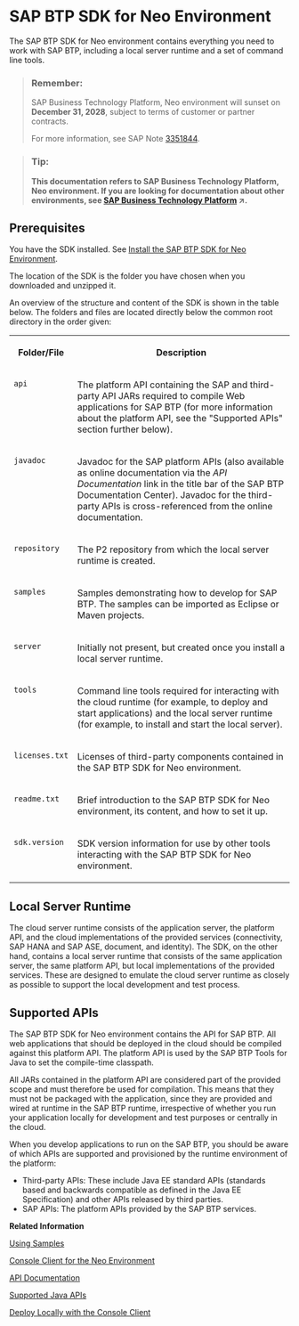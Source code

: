 <!-- loioe7f54c25bb571014baee8ae351acd8d5 -->

# SAP BTP SDK for Neo Environment

The SAP BTP SDK for Neo environment contains everything you need to work with SAP BTP, including a local server runtime and a set of command line tools.

> ### Remember:  
> SAP Business Technology Platform, Neo environment will sunset on **December 31, 2028**, subject to terms of customer or partner contracts.
> 
> For more information, see SAP Note [3351844](https://me.sap.com/notes/3351844).

> ### Tip:  
> **This documentation refers to SAP Business Technology Platform, Neo environment. If you are looking for documentation about other environments, see [SAP Business Technology Platform](https://help.sap.com/viewer/65de2977205c403bbc107264b8eccf4b/Cloud/en-US/6a2c1ab5a31b4ed9a2ce17a5329e1dd8.html "SAP Business Technology Platform (SAP BTP) is an integrated offering comprised of four technology portfolios: database and data management, application development and integration, analytics, and intelligent technologies. The platform offers users the ability to turn data into business value, compose end-to-end business processes, and build and extend SAP applications quickly.") :arrow_upper_right:.**



## Prerequisites

You have the SDK installed. See [Install the SAP BTP SDK for Neo Environment](../30-development-neo/install-the-sap-btp-sdk-for-neo-environment-7613843.md).



The location of the SDK is the folder you have chosen when you downloaded and unzipped it.

An overview of the structure and content of the SDK is shown in the table below. The folders and files are located directly below the common root directory in the order given:


<table>
<tr>
<th valign="top">

Folder/File



</th>
<th valign="top">

Description



</th>
</tr>
<tr>
<td valign="top">

`api`



</td>
<td valign="top">

The platform API containing the SAP and third-party API JARs required to compile Web applications for SAP BTP \(for more information about the platform API, see the "Supported APIs" section further below\).



</td>
</tr>
<tr>
<td valign="top">

`javadoc`



</td>
<td valign="top">

Javadoc for the SAP platform APIs \(also available as online documentation via the *API Documentation* link in the title bar of the SAP BTP Documentation Center\). Javadoc for the third-party APIs is cross-referenced from the online documentation.



</td>
</tr>
<tr>
<td valign="top">

`repository`



</td>
<td valign="top">

The P2 repository from which the local server runtime is created.



</td>
</tr>
<tr>
<td valign="top">

`samples`



</td>
<td valign="top">

Samples demonstrating how to develop for SAP BTP. The samples can be imported as Eclipse or Maven projects.



</td>
</tr>
<tr>
<td valign="top">

`server`



</td>
<td valign="top">

Initially not present, but created once you install a local server runtime.



</td>
</tr>
<tr>
<td valign="top">

`tools`



</td>
<td valign="top">

Command line tools required for interacting with the cloud runtime \(for example, to deploy and start applications\) and the local server runtime \(for example, to install and start the local server\).



</td>
</tr>
<tr>
<td valign="top">

`licenses.txt`



</td>
<td valign="top">

Licenses of third-party components contained in the SAP BTP SDK for Neo environment.



</td>
</tr>
<tr>
<td valign="top">

`readme.txt`



</td>
<td valign="top">

Brief introduction to the SAP BTP SDK for Neo environment, its content, and how to set it up.



</td>
</tr>
<tr>
<td valign="top">

`sdk.version`



</td>
<td valign="top">

SDK version information for use by other tools interacting with the SAP BTP SDK for Neo environment.



</td>
</tr>
</table>



<a name="loioe7f54c25bb571014baee8ae351acd8d5__section_4E18236B50684A48A52CFEF5C004CD98"/>

## Local Server Runtime

The cloud server runtime consists of the application server, the platform API, and the cloud implementations of the provided services \(connectivity, SAP HANA and SAP ASE, document, and identity\). The SDK, on the other hand, contains a local server runtime that consists of the same application server, the same platform API, but local implementations of the provided services. These are designed to emulate the cloud server runtime as closely as possible to support the local development and test process.



<a name="loioe7f54c25bb571014baee8ae351acd8d5__section_E95A3B9EA3364F41B4A647E67F95A25A"/>

## Supported APIs

The SAP BTP SDK for Neo environment contains the API for SAP BTP. All web applications that should be deployed in the cloud should be compiled against this platform API. The platform API is used by the SAP BTP Tools for Java to set the compile-time classpath.

All JARs contained in the platform API are considered part of the provided scope and must therefore be used for compilation. This means that they must not be packaged with the application, since they are provided and wired at runtime in the SAP BTP runtime, irrespective of whether you run your application locally for development and test purposes or centrally in the cloud.

When you develop applications to run on the SAP BTP, you should be aware of which APIs are supported and provisioned by the runtime environment of the platform:

-   Third-party APIs: These include Java EE standard APIs \(standards based and backwards compatible as defined in the Java EE Specification\) and other APIs released by third parties.
-   SAP APIs: The platform APIs provided by the SAP BTP services.


**Related Information**  


[Using Samples](../30-development-neo/using-samples-937ce0d.md "The sample applications allow you to explore the core functionality of SAP BTP and show how this functionality can be used to develop more complex Web applications. The samples are included in the SAP BTP SDK for Neo environment or presented as blogs in the SAP Community.")

[Console Client for the Neo Environment](../50-administration-and-ops-neo/console-client-for-the-neo-environment-7613230.md)

[API Documentation](../30-development-neo/api-documentation-4570e92.md "API documentation for the Neo environment.")

[Supported Java APIs](../30-development-neo/supported-java-apis-e836a95.md)

[Deploy Locally with the Console Client](../30-development-neo/deploy-locally-with-the-console-client-937c833.md "The console client allows you to install a server runtime in a local folder and use it to deploy your application.")

